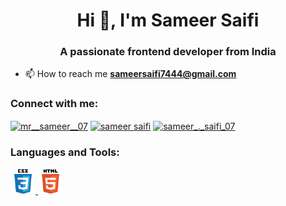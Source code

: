 <h1 align="center">Hi 👋, I'm Sameer Saifi</h1>
<h3 align="center">A passionate frontend developer from India</h3>

- 📫 How to reach me **sameersaifi7444@gmail.com**

<h3 align="left">Connect with me:</h3>
<p align="left">
<a href="https://twitter.com/mr__sameer__07" target="blank"><img align="center" src="https://raw.githubusercontent.com/rahuldkjain/github-profile-readme-generator/master/src/images/icons/Social/twitter.svg" alt="mr__sameer__07" height="30" width="40" /></a>
<a href="https://fb.com/sameer saifi" target="blank"><img align="center" src="https://raw.githubusercontent.com/rahuldkjain/github-profile-readme-generator/master/src/images/icons/Social/facebook.svg" alt="sameer saifi" height="30" width="40" /></a>
<a href="https://instagram.com/sameer_._saifi_07" target="blank"><img align="center" src="https://raw.githubusercontent.com/rahuldkjain/github-profile-readme-generator/master/src/images/icons/Social/instagram.svg" alt="sameer_._saifi_07" height="30" width="40" /></a>
</p>

<h3 align="left">Languages and Tools:</h3>
<p align="left"> <a href="https://www.w3schools.com/css/" target="_blank" rel="noreferrer"> <img src="https://raw.githubusercontent.com/devicons/devicon/master/icons/css3/css3-original-wordmark.svg" alt="css3" width="40" height="40"/> </a> <a href="https://www.w3.org/html/" target="_blank" rel="noreferrer"> <img src="https://raw.githubusercontent.com/devicons/devicon/master/icons/html5/html5-original-wordmark.svg" alt="html5" width="40" height="40"/> </a> </p>
